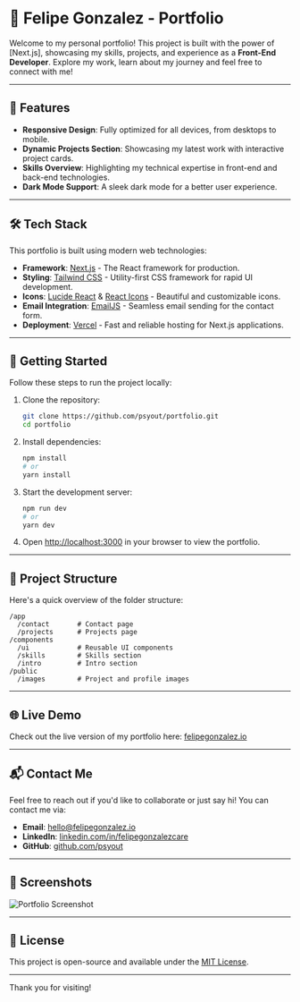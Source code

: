 # 🚀 Felipe Gonzalez - Portfolio

Welcome to my personal portfolio! This project is built with the power of
[Next.js], showcasing my skills, projects, and experience as a **Front-End
Developer**. Explore my work, learn about my journey and feel free to connect
with me!

---

## 🌟 Features

- **Responsive Design**: Fully optimized for all devices, from desktops to
  mobile.
- **Dynamic Projects Section**: Showcasing my latest work with interactive
  project cards.
- **Skills Overview**: Highlighting my technical expertise in front-end and
  back-end technologies.
- **Dark Mode Support**: A sleek dark mode for a better user experience.

---

## 🛠️ Tech Stack

This portfolio is built using modern web technologies:

- **Framework**: [Next.js](https://nextjs.org) - The React framework for
  production.
- **Styling**: [Tailwind CSS](https://tailwindcss.com) - Utility-first CSS
  framework for rapid UI development.
- **Icons**: [Lucide React](https://lucide.dev) &
  [React Icons](https://react-icons.github.io/react-icons/) - Beautiful and
  customizable icons.
- **Email Integration**: [EmailJS](https://www.emailjs.com) - Seamless email
  sending for the contact form.
- **Deployment**: [Vercel](https://vercel.com) - Fast and reliable hosting for
  Next.js applications.

---

## 🚧 Getting Started

Follow these steps to run the project locally:

1. Clone the repository:

   ```bash
   git clone https://github.com/psyout/portfolio.git
   cd portfolio
   ```

2. Install dependencies:

   ```bash
   npm install
   # or
   yarn install
   ```

3. Start the development server:

   ```bash
   npm run dev
   # or
   yarn dev
   ```

4. Open [http://localhost:3000](http://localhost:3000) in your browser to view
   the portfolio.

---

## 📂 Project Structure

Here's a quick overview of the folder structure:

```
/app
  /contact       # Contact page
  /projects      # Projects page
/components
  /ui            # Reusable UI components
  /skills        # Skills section
  /intro         # Intro section
/public
  /images        # Project and profile images
```

---

## 🌐 Live Demo

Check out the live version of my portfolio here:
[felipegonzalez.io](https://felipegonzalez.io)

---

## 📬 Contact Me

Feel free to reach out if you'd like to collaborate or just say hi! You can
contact me via:

- **Email**: [hello@felipegonzalez.io](mailto:hello@felipegonzalez.io)
- **LinkedIn**:
  [linkedin.com/in/felipegonzalezcare](https://www.linkedin.com/in/felipegonzalezcare/)
- **GitHub**: [github.com/psyout](https://github.com/psyout)

---

## 📸 Screenshots

![Portfolio Screenshot](https://via.placeholder.com/800x400?text=Portfolio+Screenshot)

---

## 📝 License

This project is open-source and available under the [MIT License](LICENSE).

---

Thank you for visiting!
